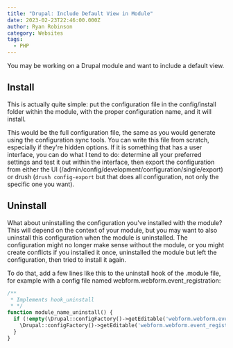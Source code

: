 ```yaml
---
title: "Drupal: Include Default View in Module"
date: 2023-02-23T22:46:00.000Z
author: Ryan Robinson
category: Websites
tags:
  - PHP
---
```


You may be working on a Drupal module and want to include a default view.

## Install

This is actually quite simple: put the configuration file in the config/install folder within the module, with the proper configuration name, and it will install.

This would be the full configuration file, the same as you would generate using the configuration sync tools.
You can write this file from scratch, especially if they're hidden options. If it is something that has a user interface, you can do what I tend to do: determine all your preferred settings and test it out within the interface, then export the configuration from either the UI (/admin/config/development/configuration/single/export) or drush (`drush config-export` but that does all configuration, not only the specific one you want).

## Uninstall

What about uninstalling the configuration you've installed with the module? This will depend on the context of your module, but you may want to also uninstall this configuration when the module is uninstalled. The configuration might no longer make sense without the module, or you might create conflicts if you installed it once, uninstalled the module but left the configuration, then tried to install it again.

To do that, add a few lines like this to the uninstall hook of the .module file, for example with a config file named webform.webform.event_registration:

```php
/**
 * Implements hook_uninstall
 * */
function module_name_uninstall() {
  if (!empty(\Drupal::configFactory()->getEditable('webform.webform.event_registration'))) {
    \Drupal::configFactory()->getEditable('webform.webform.event_registration')->delete();
  }
}
```
